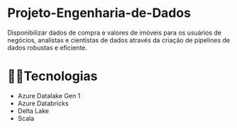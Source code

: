 # Projeto-Engenharia-de-Dados
Disponibilizar dados de compra e valores de imóveis para os usuários de negócios, analistas e cientistas de dados através da criação de pipelines de dados robustas e eficiente.

# **👨‍💻Tecnologias**

- Azure Datalake Gen 1
- Azure Databricks
- Delta Lake
- Scala
